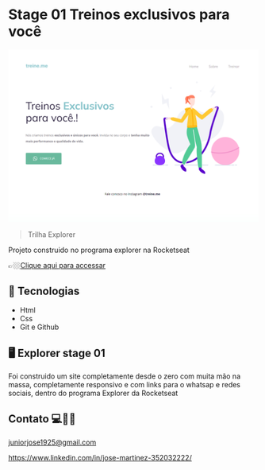  # Stage 01 Treinos exclusivos para você

![preview](./.github/projeto_02.png)


> Trilha Explorer 

Projeto construido no programa explorer na Rocketseat

👉🏼[Clique aqui para accessar](https://projeto-02-ambientes-unicos.netlify.app/)



##  🔧 Tecnologias


- Html 
- Css
- Git e Github

##  🖥️ Explorer stage 01


Foi construido um site completamente desde o zero com muita mão na massa, completamente responsivo e com links para o whatsap e redes sociais, dentro do programa Explorer da Rocketseat



## Contato 💻🧑‍💻 

juniorjose1925@gmail.com


https://www.linkedin.com/in/jose-martinez-352032222/
